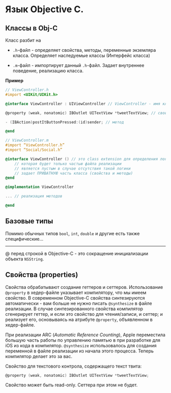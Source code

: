 # Язык Objective C. 

## Классы в Obj-C

Класс разбит на 

* `.h`-файл - определяет свойства, методы, переменные экземляра класса. Определяет наследуемые классы (Интерфейс класса)
 
* `.m`-файл - импортирует данный `.h`-файл. Задает внутреннее поведение, реализацию класса.

__Пример__

```objectivec
// ViewController.h
#import <UIKit/UIKit.h>

@interface ViewController : UIViewController // ViewController - имя класса

@property (weak, nonatomic) IBOutlet UITextView *tweetTextView; // свойство

- (IBAction)postItButtonPressed:(id)sender; // метод

@end
```

```objectivec
// ViewController.m
#import “ViewController.h”
#import “Social/Social.h”

@interface ViewController () // это class extension для определения логики,
    // которая будет только частью файла реализации
    // является пустым в случае отсутствия такой логики
	// задает ПРИВАТНУЮ часть класса (свойства и методы)
@end

@implementation ViewController

... // реализация методов

@end
```


## Базовые типы

Помимо обычных типов `bool`, `int`, `double` и другие есть также специфические...

---

@ перед строкой в Objective-C - это сокращение инициализации объекта `NSString`.


## Свойства (properties)

Свойства обрабатывают создание геттеров и сеттеров. Использование `@property` в хедер-файле указывает компилятору, что мы имеем свойство. В современном Objective-C свойства синтезируются автоматически - вам больше не нужно писать `@synthesize` в файле реализации. В случае синтезированного свойства компилятор сгенерирует геттер, и если это свойство для чтения/записи, и сеттер; и реализует его, основываясь на атрибуте `@property`, объявленном в хедер-файле.

При реализации ARC (_Automatic Reference Counting_), Apple переместила большую часть работы по управлению памятью в при разработке для iOS из кода в компилятор. `@synthesize` использовалось для создания переменной в файле реализации из начала этого процесса. Теперь компилятор делает это за вас.

Свойство для текстового контрола, содержащего текст твита:

```objectivec
@property (weak, nonatomic) IBOutlet UITextView *tweetTextView;
```

Свойство может быть read-only. Сеттера при этом не будет.